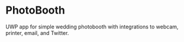 # PhotoBooth
UWP app for simple wedding photobooth with integrations to webcam, printer, email, and Twitter.
